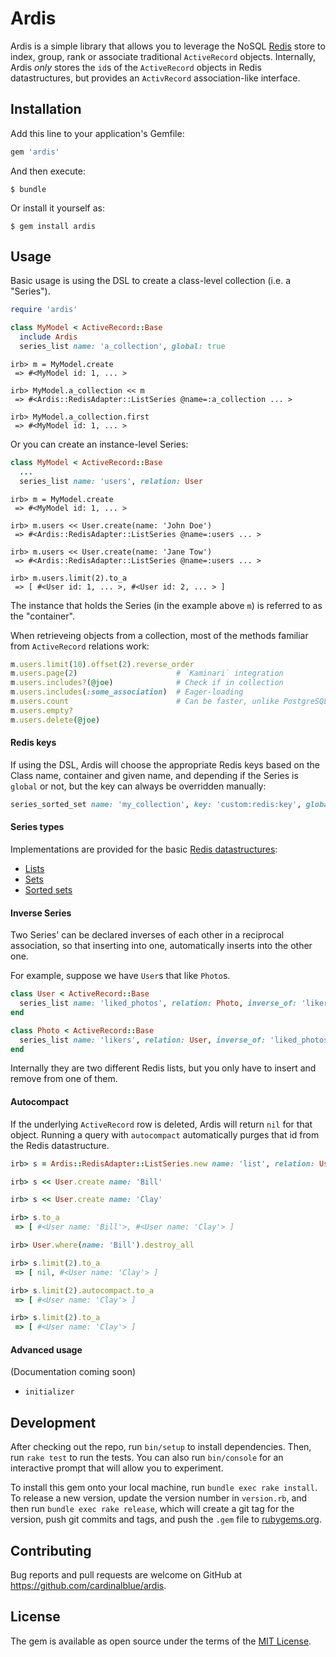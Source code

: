 # Ardis

Ardis is a simple library that allows you to leverage the NoSQL [Redis](http://redis.io/) store to index, group, rank or associate traditional `ActiveRecord` objects.
Internally, Ardis *only* stores the `id`s of the `ActiveRecord` objects in Redis datastructures, but provides an `ActivRecord` association-like interface.

## Installation

Add this line to your application's Gemfile:

```ruby
gem 'ardis'
```

And then execute:

    $ bundle

Or install it yourself as:

    $ gem install ardis

## Usage

Basic usage is using the DSL to create a class-level collection (i.e. a "Series").

```ruby
require 'ardis'

class MyModel < ActiveRecord::Base
  include Ardis
  series_list name: 'a_collection', global: true
```

    irb> m = MyModel.create
     => #<MyModel id: 1, ... >

    irb> MyModel.a_collection << m
     => #<Ardis::RedisAdapter::ListSeries @name=:a_collection ... >

    irb> MyModel.a_collection.first
     => #<MyModel id: 1, ... >

Or you can create an instance-level Series:

```ruby
class MyModel < ActiveRecord::Base
  ...
  series_list name: 'users', relation: User
```

    irb> m = MyModel.create
     => #<MyModel id: 1, ... >

    irb> m.users << User.create(name: 'John Doe')
     => #<Ardis::RedisAdapter::ListSeries @name=:users ... >

    irb> m.users << User.create(name: 'Jane Tow')
     => #<Ardis::RedisAdapter::ListSeries @name=:users ... >

    irb> m.users.limit(2).to_a
     => [ #<User id: 1, ... >, #<User id: 2, ... > ]

The instance that holds the Series (in the example above `m`) is referred to as the "container".

When retrieveing objects from a collection, most of the methods familiar from
`ActiveRecord` relations work:

```ruby
m.users.limit(10).offset(2).reverse_order
m.users.page(2)                      # `Kaminari` integration
m.users.includes?(@joe)              # Check if in collection
m.users.includes(:some_association)  # Eager-loading
m.users.count                        # Can be faster, unlike PostgreSQL
m.users.empty?
m.users.delete(@joe)
```

#### Redis keys
If using the DSL, Ardis will choose the appropriate Redis keys based on the Class
name, container and given name, and depending if the Series is `global` or not, but the key
can always be overridden manually:

```ruby
series_sorted_set name: 'my_collection', key: 'custom:redis:key', global: true
```

#### Series types
Implementations are provided for the basic [Redis datastructures](http://redis.io/topics/data-types):
- [Lists](http://redis.io/topics/data-types-intro#lists)
- [Sets](http://redis.io/topics/data-types-intro#sets)
- [Sorted sets](http://redis.io/topics/data-types-intro#sorted-sets)

#### Inverse Series
Two Series' can be declared inverses of each other in a reciprocal association, so that
inserting into one, automatically inserts into the other one.

For example, suppose we have `User`s that like `Photo`s.

```ruby
class User < ActiveRecord::Base
  series_list name: 'liked_photos', relation: Photo, inverse_of: 'likers'
end

class Photo < ActiveRecord::Base
  series_list name: 'likers', relation: User, inverse_of: 'liked_photos'
end
```

Internally they are two different Redis lists, but you only have to insert and remove from one of them.

#### Autocompact
If the underlying `ActiveRecord` row is deleted, Ardis will return `nil` for that object.
Running a query with `autocompact` automatically purges that id from the Redis datastructure.

```ruby
irb> s = Ardis::RedisAdapter::ListSeries.new name: 'list', relation: User

irb> s << User.create name: 'Bill'

irb> s << User.create name: 'Clay'

irb> s.to_a
 => [ #<User name: 'Bill'>, #<User name: 'Clay'> ]

irb> User.where(name: 'Bill').destroy_all

irb> s.limit(2).to_a
 => [ nil, #<User name: 'Clay'> ]

irb> s.limit(2).autocompact.to_a
 => [ #<User name: 'Clay'> ]

irb> s.limit(2).to_a
 => [ #<User name: 'Clay'> ]
```

#### Advanced usage
(Documentation coming soon)
- `initializer`

## Development

After checking out the repo, run `bin/setup` to install dependencies. Then, run `rake test` to run the tests. You can also run `bin/console` for an interactive prompt that will allow you to experiment.

To install this gem onto your local machine, run `bundle exec rake install`. To release a new version, update the version number in `version.rb`, and then run `bundle exec rake release`, which will create a git tag for the version, push git commits and tags, and push the `.gem` file to [rubygems.org](https://rubygems.org).

## Contributing

Bug reports and pull requests are welcome on GitHub at https://github.com/cardinalblue/ardis.


## License

The gem is available as open source under the terms of the [MIT License](http://opensource.org/licenses/MIT).

